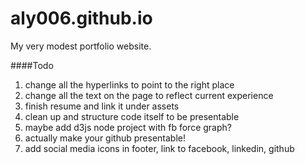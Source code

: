 aly006.github.io
================

My very modest portfolio website.

####Todo

1. change all the hyperlinks to point to the right place
2. change all the text on the page to reflect current experience
3. finish resume and link it under assets
4. clean up and structure code itself to be presentable
5. maybe add d3js node project with fb force graph?
6. actually make your github presentable!
7.  add social media icons in footer, link to facebook, linkedin, github